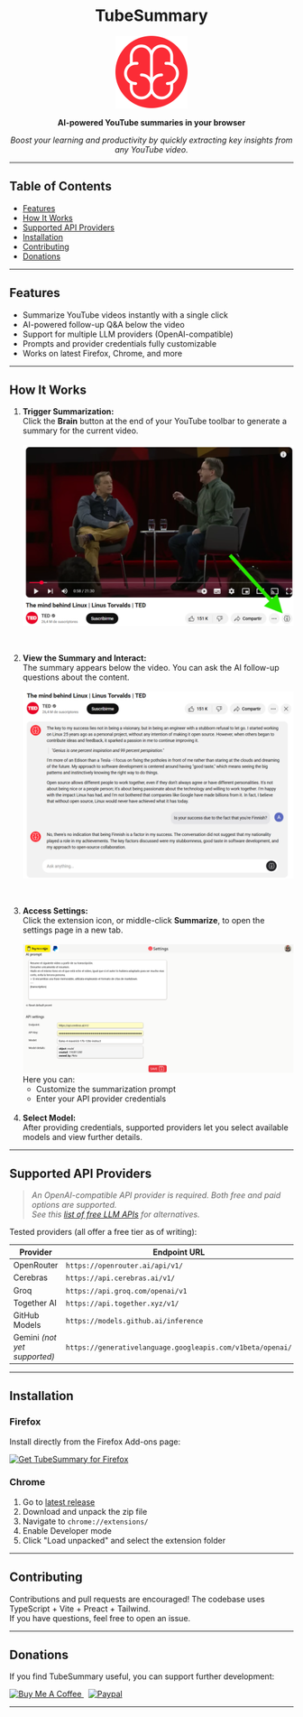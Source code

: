 <h1 align="center">TubeSummary</h1>
<p align="center">
  <a href="https://github.com/n0vella/TubeSummary">
    <img src="https://raw.githubusercontent.com/n0vella/TubeSummary/master/icon.png" alt="TubeSummary logo" width="128" height="128" />
  </a>
</p>

<p align="center">
  <b>AI-powered YouTube summaries in your browser</b>
</p>
<p align="center">
  <i>Boost your learning and productivity by quickly extracting key insights from any YouTube video.</i>
</p>

---

## Table of Contents

- [Features](#features)
- [How It Works](#how-it-works)
- [Supported API Providers](#supported-api-providers)
- [Installation](#installation)
- [Contributing](#contributing)
- [Donations](#donations)

---

## Features

- Summarize YouTube videos instantly with a single click
- AI-powered follow-up Q&A below the video
- Support for multiple LLM providers (OpenAI-compatible)
- Prompts and provider credentials fully customizable
- Works on latest Firefox, Chrome, and more

---

## How It Works

1. **Trigger Summarization:**  
   Click the **Brain** button at the end of your YouTube toolbar to generate a summary for the current video.
   <br>  
   ![Brain button screenshot](assets/readme/1.png)
<br>

2. **View the Summary and Interact:**  
   The summary appears below the video. You can ask the AI follow-up questions about the content.
   <br><br>
   ![Summary screenshot](assets/readme/2.png)
<br>

3. **Access Settings:**  
   Click the extension icon, or middle-click **Summarize**, to open the settings page in a new tab.
   <br><br>
   ![Settings screenshot](assets/readme/3.png)
   <br>
   Here you can:
   - Customize the summarization prompt
   - Enter your API provider credentials
    <br>
4. **Select Model:**  
   After providing credentials, supported providers let you select available models and view further details.

---

## Supported API Providers

> *An OpenAI-compatible API provider is required. Both free and paid options are supported.  
> See this [list of free LLM APIs](https://github.com/cheahjs/free-llm-api-resources) for alternatives.*

Tested providers (all offer a free tier as of writing):

| Provider      | Endpoint URL                               | Documentation                                   |
|---------------|--------------------------------------------|-------------------------------------------------|
| OpenRouter    | `https://openrouter.ai/api/v1/`            | [Docs](https://openrouter.ai/docs/api-reference/overview)  |
| Cerebras      | `https://api.cerebras.ai/v1/`              | [Docs](https://inference-docs.cerebras.ai/introduction)    |
| Groq          | `https://api.groq.com/openai/v1`           | [Docs](https://console.groq.com/docs/api-reference)        |
| Together AI   | `https://api.together.xyz/v1/`             | [Docs](https://api.together.ai/models)                     |
| GitHub Models | `https://models.github.ai/inference`       | [Docs](https://github.com/marketplace/models)               |
| Gemini *(not yet supported)* | `https://generativelanguage.googleapis.com/v1beta/openai/` | [Docs](https://ai.google.dev/gemini-api/docs/openai) |

---

## Installation

### Firefox

Install directly from the Firefox Add-ons page:

[![Get TubeSummary for Firefox](https://user-images.githubusercontent.com/585534/107280546-7b9b2a00-6a26-11eb-8f9f-f95932f4bfec.png)](https://addons.mozilla.org/en-US/firefox/addon/tubesummary/)

### Chrome

1. Go to [latest release](https://github.com/n0vella/TubeSummary/releases/latest)
2. Download and unpack the zip file
3. Navigate to `chrome://extensions/`
4. Enable Developer mode
5. Click "Load unpacked" and select the extension folder

---

## Contributing

Contributions and pull requests are encouraged! The codebase uses TypeScript + Vite + Preact + Tailwind.  
If you have questions, feel free to open an issue.

---

## Donations

If you find TubeSummary useful, you can support further development:

<p align="left">
  <a href="https://www.buymeacoffee.com/n0vella" target="_blank">
    <img src="https://cdn.buymeacoffee.com/buttons/v2/default-yellow.png" width="150" alt="Buy Me A Coffee" />
  </a>
  &nbsp;
  <a href="https://www.paypal.com/paypalme/n0velladev" target="_blank">
    <img src="https://www.paypalobjects.com/webstatic/icon/pp196.png" width="40" alt="Paypal" />
  </a>
</p>

---

